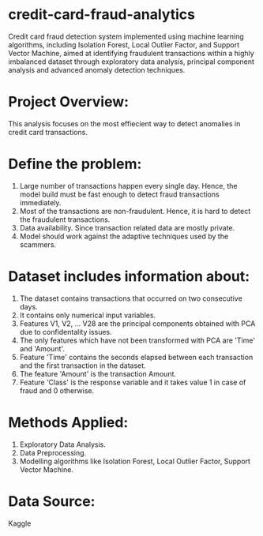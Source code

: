 # credit-card-fraud-analytics

Credit card fraud detection system implemented using machine learning algorithms, including Isolation Forest, Local Outlier Factor, and Support Vector Machine, aimed at identifying fraudulent transactions within a highly imbalanced dataset through exploratory data analysis, principal component analysis and advanced anomaly detection techniques.

# Project Overview:
This analysis focuses on the most effiecient way to detect anomalies in credit card transactions.

# Define the problem:
1. Large number of transactions happen every single day. Hence, the model build must be fast enough to detect fraud transactions immediately.
2. Most of the transactions are non-fraudulent. Hence, it is hard to detect the fraudulent transactions.
3. Data availability. Since transaction related data are mostly private.
4. Model should work against the adaptive techniques used by the scammers.

# Dataset includes information about:
1. The dataset contains transactions that occurred on two consecutive days.
2. It contains only numerical input variables. 
3. Features V1, V2, … V28 are the principal components obtained with PCA due to confidentality issues.
4. The only features which have not been transformed with PCA are 'Time' and 'Amount'.
5. Feature 'Time' contains the seconds elapsed between each transaction and the first transaction in the dataset.
6. The feature 'Amount' is the transaction Amount.
7. Feature 'Class' is the response variable and it takes value 1 in case of fraud and 0 otherwise. 

# Methods Applied:
1. Exploratory Data Analysis.
2. Data Preprocessing.
3. Modelling algorithms like Isolation Forest, Local Outlier Factor, Support Vector Machine.

# Data Source:
Kaggle

